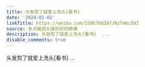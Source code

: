 ```yaml
---
title: 头发剪了就爱上洗头[看书]
date: '2024-01-01'
linkTitle: https://weibo.com/5286768287/NzTmKcX8I
source: 多次婉拒久保织织的微博
description: 头发剪了就爱上洗头[看书]  ...
disable_comments: true
---
```

头发剪了就爱上洗头[看书]  ...